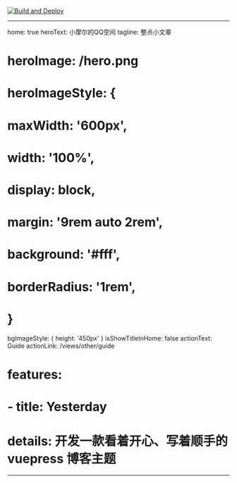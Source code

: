 [![Build and Deploy](https://github.com/magiconch/magiconch.github.io/actions/workflows/deploy.yml/badge.svg)](https://github.com/magiconch/magiconch.github.io/actions/workflows/deploy.yml)

---
home: true
heroText: 小摩尔的QQ空间
tagline: 整点小文章
# heroImage: /hero.png
# heroImageStyle: {
#   maxWidth: '600px',
#   width: '100%',
#   display: block,
#   margin: '9rem auto 2rem',
#   background: '#fff',
#   borderRadius: '1rem',
# }
bgImageStyle: {
  height: '450px'
}
isShowTitleInHome: false
actionText: Guide
actionLink: /views/other/guide
# features:
# - title: Yesterday
#   details: 开发一款看着开心、写着顺手的 vuepress 博客主题

---
